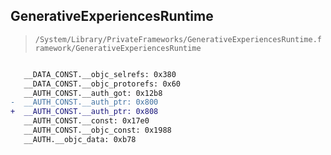 ## GenerativeExperiencesRuntime

> `/System/Library/PrivateFrameworks/GenerativeExperiencesRuntime.framework/GenerativeExperiencesRuntime`

```diff

   __DATA_CONST.__objc_selrefs: 0x380
   __DATA_CONST.__objc_protorefs: 0x60
   __AUTH_CONST.__auth_got: 0x12b8
-  __AUTH_CONST.__auth_ptr: 0x800
+  __AUTH_CONST.__auth_ptr: 0x808
   __AUTH_CONST.__const: 0x17e0
   __AUTH_CONST.__objc_const: 0x1988
   __AUTH.__objc_data: 0xb78

```

